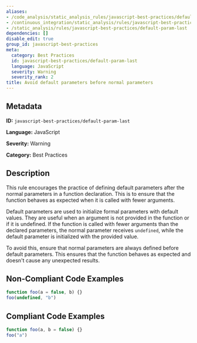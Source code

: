 ```yaml
---
aliases:
- /code_analysis/static_analysis_rules/javascript-best-practices/default-param-last
- /continuous_integration/static_analysis/rules/javascript-best-practices/default-param-last
- /static_analysis/rules/javascript-best-practices/default-param-last
dependencies: []
disable_edit: true
group_id: javascript-best-practices
meta:
  category: Best Practices
  id: javascript-best-practices/default-param-last
  language: JavaScript
  severity: Warning
  severity_rank: 2
title: Avoid default parameters before normal parameters
---
```

<!--  SOURCED FROM https://github.com/DataDog/datadog-static-analyzer-rule-docs -->


## Metadata
**ID:** `javascript-best-practices/default-param-last`

**Language:** JavaScript

**Severity:** Warning

**Category:** Best Practices

## Description
This rule encourages the practice of defining default parameters after the normal parameters in a function declaration. This is to ensure that the function behaves as expected when it is called with fewer arguments.

Default parameters are used to initialize formal parameters with default values. They are useful when an argument is not provided in the function or if it is undefined. If the function is called with fewer arguments than the declared parameters, the normal parameter receives `undefined`, while the default parameter is initialized with the provided value.

To avoid this, ensure that normal parameters are always defined before default parameters. This ensures that the function behaves as expected and doesn't cause any unexpected results.

## Non-Compliant Code Examples
```javascript
function foo(a = false, b) {}
foo(undefined, "b")
```

## Compliant Code Examples
```javascript
function foo(a, b = false) {}
foo("a")
```
